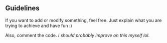 ## Guidelines

If you want to add or modify something, feel free. Just explain what you are
trying to achieve and have fun :)

Also, comment the code. *I should probably improve on this myself lol*.
